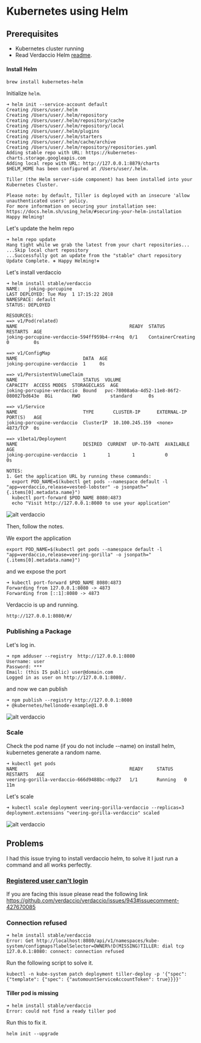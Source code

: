 # Kubernetes using Helm

## Prerequisites

- Kubernetes cluster running
- Read Verdaccio Helm [readme](https://github.com/kubernetes/charts/blob/master/stable/verdaccio/README.md).

#### Install Helm

```
brew install kubernetes-helm
```

Initialize `helm`.

```
➜ helm init --service-account default
Creating /Users/user/.helm
Creating /Users/user/.helm/repository
Creating /Users/user/.helm/repository/cache
Creating /Users/user/.helm/repository/local
Creating /Users/user/.helm/plugins
Creating /Users/user/.helm/starters
Creating /Users/user/.helm/cache/archive
Creating /Users/user/.helm/repository/repositories.yaml
Adding stable repo with URL: https://kubernetes-charts.storage.googleapis.com
Adding local repo with URL: http://127.0.0.1:8879/charts
$HELM_HOME has been configured at /Users/user/.helm.

Tiller (the Helm server-side component) has been installed into your Kubernetes Cluster.

Please note: by default, Tiller is deployed with an insecure 'allow unauthenticated users' policy.
For more information on securing your installation see: https://docs.helm.sh/using_helm/#securing-your-helm-installation
Happy Helming!
```

Let's update the helm repo

```
➜ helm repo update
Hang tight while we grab the latest from your chart repositories...
...Skip local chart repository
...Successfully got an update from the "stable" chart repository
Update Complete. ⎈ Happy Helming!⎈
```

Let's install verdaccio

```
➜ helm install stable/verdaccio
NAME:   joking-porcupine
LAST DEPLOYED: Tue May  1 17:15:22 2018
NAMESPACE: default
STATUS: DEPLOYED

RESOURCES:
==> v1/Pod(related)
NAME                                         READY  STATUS             RESTARTS  AGE
joking-porcupine-verdaccio-594ff959b4-rr4nq  0/1    ContainerCreating  0         0s

==> v1/ConfigMap
NAME                        DATA  AGE
joking-porcupine-verdaccio  1     0s

==> v1/PersistentVolumeClaim
NAME                        STATUS  VOLUME                                    CAPACITY  ACCESS MODES  STORAGECLASS  AGE
joking-porcupine-verdaccio  Bound   pvc-78008a6a-4d52-11e8-86f2-080027bd643e  8Gi       RWO           standard      0s

==> v1/Service
NAME                        TYPE       CLUSTER-IP      EXTERNAL-IP  PORT(S)   AGE
joking-porcupine-verdaccio  ClusterIP  10.100.245.159  <none>       4873/TCP  0s

==> v1beta1/Deployment
NAME                        DESIRED  CURRENT  UP-TO-DATE  AVAILABLE  AGE
joking-porcupine-verdaccio  1        1        1           0          0s

NOTES:
1. Get the application URL by running these commands:
  export POD_NAME=$(kubectl get pods --namespace default -l "app=verdaccio,release=vested-lobster" -o jsonpath="{.items[0].metadata.name}")
  kubectl port-forward $POD_NAME 8080:4873
  echo "Visit http://127.0.0.1:8080 to use your application"

```

![alt verdaccio](media/kubernetes_dashboard.png 'verdaccio app')

Then, follow the notes.

We export the application

```
export POD_NAME=$(kubectl get pods --namespace default -l "app=verdaccio,release=veering-gorilla" -o jsonpath="{.items[0].metadata.name}")
```

and we expose the port

```
➜ kubectl port-forward $POD_NAME 8080:4873
Forwarding from 127.0.0.1:8080 -> 4873
Forwarding from [::1]:8080 -> 4873
```

Verdaccio is up and running.

```
http://127.0.0.1:8080/#/
```

### Publishing a Package

Let's log in.

```
➜ npm adduser --registry  http://127.0.0.1:8080
Username: user
Password: ***
Email: (this IS public) user@domain.com
Logged in as user on http://127.0.0.1:8080/.
```

and now we can publish

```
➜ npm publish --registry http://127.0.0.1:8080
+ @kubernetes/hellonode-example@1.0.0
```

![alt verdaccio](media/kubernetes_verdaccio.png 'verdaccio app')

### Scale

Check the pod name (if you do not include --name) on install helm, kubernetes generate a random name.

```
➜ kubectl get pods
NAME                                         READY     STATUS    RESTARTS   AGE
veering-gorilla-verdaccio-666d9488bc-n9p27   1/1       Running   0          11m
```

Let's scale

```
➜ kubectl scale deployment veering-gorilla-verdaccio --replicas=3
deployment.extensions "veering-gorilla-verdaccio" scaled
```

![alt verdaccio](media/kubernetes_scale.png 'verdaccio scaled')

## Problems

I had this issue trying to install verdaccio helm, to solve it I just run a command and all works perfectly.

### [Registered user can't login](https://github.com/verdaccio/verdaccio/issues/943)

If you are facing this issue please read the following link https://github.com/verdaccio/verdaccio/issues/943#issuecomment-427670085

### Connection refused

```
➜ helm install stable/verdaccio
Error: Get http://localhost:8080/api/v1/namespaces/kube-system/configmaps?labelSelector=OWNER%!D(MISSING)TILLER: dial tcp 127.0.0.1:8080: connect: connection refused
```

Run the following script to solve it.

```
kubectl -n kube-system patch deployment tiller-deploy -p '{"spec": {"template": {"spec": {"automountServiceAccountToken": true}}}}'
```

#### Tiller pod is missing

```
➜ helm install stable/verdaccio
Error: could not find a ready tiller pod
```

Run this to fix it.

```
helm init --upgrade
```
